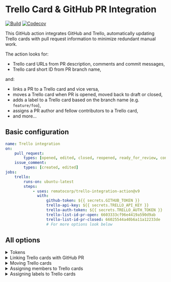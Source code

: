 # Trello Card & GitHub PR Integration

[![Build](https://img.shields.io/github/actions/workflow/status/rematocorp/trello-integration-action/ci.yml)](https://github.com/rematocorp/trello-integration-action/actions/workflows/ci.yml)
[![Codecov](https://img.shields.io/codecov/c/github/rematocorp/trello-integration-action?token=NDT35FM2LG&style=flat)](https://codecov.io/gh/rematocorp/trello-integration-action)

This GitHub action integrates GitHub and Trello, automatically updating Trello cards with pull request information to minimize redundant manual work.

The action looks for:

-   Trello card URLs from PR description, comments and commit messages,
-   Trello card short ID from PR branch name,

and:

-   links a PR to a Trello card and vice versa,
-   moves a Trello card when PR is opened, moved back to draft or closed,
-   adds a label to a Trello card based on the branch name (e.g. `feature/foo`),
-   assigns a PR author and fellow contributors to a Trello card,
-   and more...

## Basic configuration

```yaml
name: Trello integration
on:
    pull_request:
        types: [opened, edited, closed, reopened, ready_for_review, converted_to_draft]
    issue_comment:
        types: [created, edited]
jobs:
    trello:
        runs-on: ubuntu-latest
        steps:
            - uses: rematocorp/trello-integration-action@v9
              with:
                  github-token: ${{ secrets.GITHUB_TOKEN }}
                  trello-api-key: ${{ secrets.TRELLO_API_KEY }}
                  trello-auth-token: ${{ secrets.TRELLO_AUTH_TOKEN }}
                  trello-list-id-pr-open: 6603333cf96e4419a590d9ab
                  trello-list-id-pr-closed: 66025544a40b6a11a12233de
                  # For more options look below
```

## All options

<details>
<summary>Tokens</summary>

#### 1. `github-token`

**Required**: Needed for Octokit API.

Example:

```yaml
github-token: ${{ secrets.GITHUB_TOKEN }}
```

#### 2. `trello-api-key` & `trello-auth-token`

**Required**: Needed for Trello API, visit https://trello.com/app-key.

Example:

```yaml
trello-api-key: ${{ secrets.TRELLO_API_KEY }}
trello-auth-token: ${{ secrets.TRELLO_AUTH_TOKEN }}
```

</details>

<details>
<summary>Linking Trello cards with GitHub PR</summary>

#### 1. `github-include-pr-comments`

Scans PR comments to find Trello card URLs.

Default: `true`

#### 2. `github-include-pr-commit-messages`

Scans PR commit messages to find Trello card URLs and comments card URL to the PR if found.

Default: `false`

#### 3. `github-include-pr-branch-name`

Uses the branch name to find card id (e.g. feature/38-card-title) and comments card URL to the PR if found.

NB! Make sure you set `pull-requests: write` permission for the job. [Learn more.](https://docs.github.com/en/actions/using-jobs/assigning-permissions-to-jobs)

Default: `false`

#### 4. `github-allow-multiple-cards-in-pr-branch-name`

Allows to reference multiple card short IDs in the branch name (e.g. feature/38-39-40-foo-bar).

NB! Option `github-include-pr-branch-name` needs to be true and it is recommended to set `trello-board-id` to avoid moving wrong cards.

Default: `false`

#### 5. `github-include-new-card-command`

Creates a new Trello card from PR details if "/new-trello-card" is written in the PR description. Replaces "/new-trello-card" with the card link.

NB! Make sure you set `pull-requests: write` permission for the job. [Learn more.](https://docs.github.com/en/actions/using-jobs/assigning-permissions-to-jobs)

Default: `false`

#### 6. `github-create-new-card-on-merge`

Creates a new Trello card from PR details if no card is linked and the PR is merged. Adds card link to the PR description.

NB! Make sure you set `pull-requests: write` permission for the job. [Learn more.](https://docs.github.com/en/actions/using-jobs/assigning-permissions-to-jobs)

Default: `false`

#### 7. `github-require-keyword-prefix`

Only matches Trello URLs prefixed with "Closes" etc. Just like [GitHub Issues + PR work.](https://docs.github.com/en/issues/tracking-your-work-with-issues/linking-a-pull-request-to-an-issue#linking-a-pull-request-to-an-issue-using-a-keyword)

Default: `false`

#### 8. `github-enable-related-keyword-prefix`

Ignores Trello URLs prefixed with "Related". Alternative approach when you don't want to use `github-require-keyword-prefix` but still want to link related cards for extra context.

Default: `false`

#### 9. `github-require-trello-card`

Throws an error if no Trello card can be found in the PR.

Default: `false`

</details>

<details>
<summary>Moving Trello cards</summary>

#### 1. `trello-list-id-pr-draft`

Trello list ID for draft pull request. [How to find list ID.](https://stackoverflow.com/a/50908600/2311110) Useful when you want to move the card back to "In progress" when ready PR is converted to draft.

#### 2. `trello-list-id-pr-open`

Trello list ID for open pull request. [How to find list ID.](https://stackoverflow.com/a/50908600/2311110)

#### 3. `trello-list-id-pr-changes-requested`

Trello list ID for a pull request which has at least one review requesting for changes. [How to find list ID.](https://stackoverflow.com/a/50908600/2311110)

NB! Add `pull_request_review` trigger and modify `pull_request` trigger with `review_requested` and `review_request_removed`. [Learn more.](https://docs.github.com/en/actions/using-workflows/events-that-trigger-workflows)

#### 4. `trello-list-id-pr-approved`

Trello list ID for a pull request which has at least one approve and no reviews requesting for changes. [How to find list ID.](https://stackoverflow.com/a/50908600/2311110)

NB! Add `pull_request_review` trigger and modify `pull_request` trigger with `review_requested` and `review_request_removed`. [Learn more.](https://docs.github.com/en/actions/using-workflows/events-that-trigger-workflows)

#### 5. `trello-list-id-pr-closed`

Trello list ID for closed pull request. [How to find list ID.](https://stackoverflow.com/a/50908600/2311110)

#### 6. `trello-board-id`

Trello board ID where to move the cards. [How to find board ID.](https://stackoverflow.com/a/50908600/2311110) Useful when you want the action to move the card out from a backlog board.

Separate board IDs with a semicolon to support multiple boards. [Learn more.](https://github.com/rematocorp/trello-integration-action/issues/68)

#### 7. `trello-archive-on-merge`

Archives Trello cards when PR is merged.

Default: `false`

#### 8. `trello-card-position`

Position of the card after being moved to a list.

Options: `'top' | 'bottom'`

Default: `'top'`

</details>

<details>
<summary>Assigning members to Trello cards</summary>

#### 1. `github-users-to-trello-users`

Newline-separated list of mapping between GitHub username and Trello username. Use it for people who have different usernames in GitHub and Trello. If the current username is not in the list, we still try to find a Trello user with GitHub username.

Example:

```yaml
github-users-to-trello-users: |-
    GithubUser1:TrelloUser1
    GithubUser2:TrelloUser2
```

#### 2. `trello-add-members-to-cards`

Adds PR author, contributors and assignees to Trello card members list. This affects also `trello-switch-members-in-review` and `trello-remove-unrelated-members` when turned off.

Default: `true`

#### 3. `trello-switch-members-in-review`

Replaces Trello card members with PR reviewers when PR is opened. It reassigns the PR author, contributors and assignees when the card is moved away from `trello-list-id-pr-open`.

Default: `false`

#### 4. `trello-remove-unrelated-members`

Removes card members who are not authors, contributors or assignees of the PR.

Default: `true`

#### 5. `trello-organization-name`

Your organization name to avoid assigning cards to outside members. Edit your workspace details and look for the short name.

Example:

```yaml
trello-organization-name: remato
```

</details>

<details>
<summary>Assigning labels to Trello cards</summary>

#### 1. `trello-add-labels-to-cards`

Assigns branch category (e.g. feature/foo) label to Trello card.

Default: `true`

#### 2. `trello-conflicting-labels`

When a card already has one of these labels then branch category label is not assigned.

Example:

```yaml
trello-conflicting-labels: 'feature;bug;chore'
```

</details>
